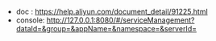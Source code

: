 
- doc : https://help.aliyun.com/document_detail/91225.html
- console: http://127.0.0.1:8080/#/serviceManagement?dataId=&group=&appName=&namespace=&serverId=